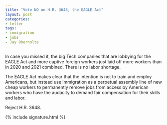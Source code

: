 ```yaml
---
title: "Vote NO on H.R. 3648, the EAGLE Act"
layout: post
categories:
- letter
tags:
- immigration
- jobs
- Jay Obernolte
---
```


In case you missed it, the big Tech companies that are lobbying for the EAGLE Act and more captive foreign workers just laid off more workers than in 2020 and 2021 combined. There is no labor shortage.

The EAGLE Act makes clear that the intention is not to train and employ Americans, but instead use immigration as a perpetual assembly line of new cheap workers to permanently remove jobs from access by American workers who have the audacity to demand fair compensation for their skills and labor.

Reject H.R. 3648.

{% include signature.html %}
